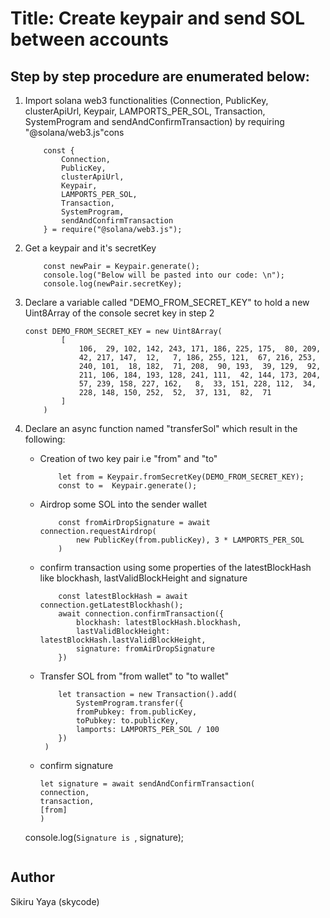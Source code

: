# Title: Create keypair and send SOL between accounts

## Step by step procedure are enumerated below:

1. Import solana web3 functionalities (Connection, PublicKey, clusterApiUrl, Keypair, LAMPORTS_PER_SOL, Transaction, SystemProgram and sendAndConfirmTransaction) by requiring "@solana/web3.js"cons

   ```
       const {
           Connection,
           PublicKey,
           clusterApiUrl,
           Keypair,
           LAMPORTS_PER_SOL,
           Transaction,
           SystemProgram,
           sendAndConfirmTransaction
       } = require("@solana/web3.js");

   ```

2. Get a keypair and it's secretKey

   ```
       const newPair = Keypair.generate();
       console.log("Below will be pasted into our code: \n");
       console.log(newPair.secretKey);

   ```

3. Declare a variable called "DEMO_FROM_SECRET_KEY" to hold a new Uint8Array of the console secret key in step 2

   ```
   const DEMO_FROM_SECRET_KEY = new Uint8Array(
           [
               106,  29, 102, 142, 243, 171, 186, 225, 175,  80, 209,
               42, 217, 147,  12,   7, 186, 255, 121,  67, 216, 253,
               240, 101,  18, 182,  71, 208,  90, 193,  39, 129,  92,
               211, 106, 184, 193, 128, 241, 111,  42, 144, 173, 204,
               57, 239, 158, 227, 162,   8,  33, 151, 228, 112,  34,
               228, 148, 150, 252,  52,  37, 131,  82,  71
           ]
       )

   ```

4. Declare an async function named "transferSol" which result in the following:

   - Creation of two key pair i.e "from" and "to"

     ```
         let from = Keypair.fromSecretKey(DEMO_FROM_SECRET_KEY);
         const to =  Keypair.generate();

     ```

   - Airdrop some SOL into the sender wallet

     ```
         const fromAirDropSignature = await connection.requestAirdrop(
             new PublicKey(from.publicKey), 3 * LAMPORTS_PER_SOL
         )

     ```

   - confirm transaction using some properties of the latestBlockHash like blockhash, lastValidBlockHeight and signature

     ```
         const latestBlockHash = await connection.getLatestBlockhash();
         await connection.confirmTransaction({
             blockhash: latestBlockHash.blockhash,
             lastValidBlockHeight: latestBlockHash.lastValidBlockHeight,
             signature: fromAirDropSignature
         })
     ```

   - Transfer SOL from "from wallet" to "to wallet"

     ```
         let transaction = new Transaction().add(
             SystemProgram.transfer({
             fromPubkey: from.publicKey,
             toPubkey: to.publicKey,
             lamports: LAMPORTS_PER_SOL / 100
         })
      )

     ```

   - confirm signature
     ```
     let signature = await sendAndConfirmTransaction(
     connection,
     transaction,
     [from]
     )

   console.log(`Signature is `, signature);
   ```

## Author

Sikiru Yaya (skycode)

